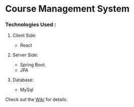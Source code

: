 # Course Management System

### Technologies Used :

1. Client Side:
   * React

2. Server Side:
   * Spring Boot.
   * JPA

3. Database:
   * MySql

Check out the [Wiki](https://github.com/rastogi-s/Course-Management-System/wiki) for details.
